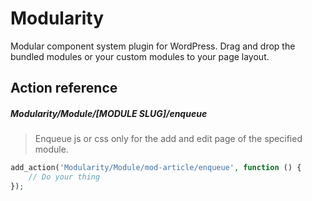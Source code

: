 Modularity
==========
Modular component system plugin for WordPress. Drag and drop the bundled modules or your custom modules to your page layout.

Action reference
----------------

##### Modularity/Module/[MODULE SLUG]/enqueue
> Enqueue js or css only for the add and edit page of the specified module.

```php
add_action('Modularity/Module/mod-article/enqueue', function () {
    // Do your thing
});
```
